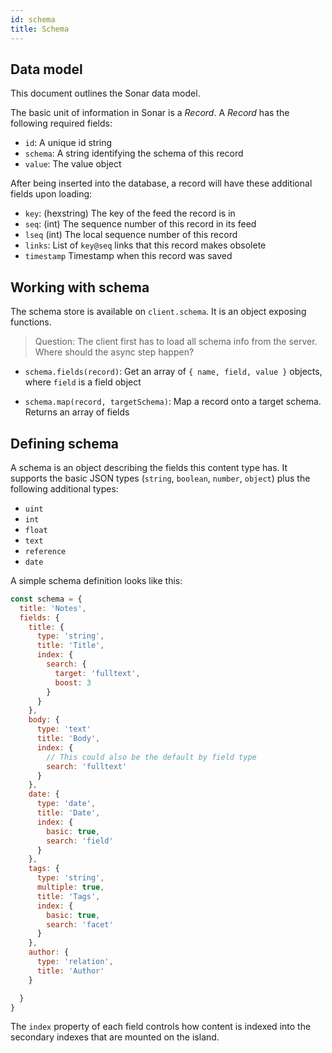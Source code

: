 ```yaml
---
id: schema
title: Schema
---
```


## Data model

This document outlines the Sonar data model.

The basic unit of information in Sonar is a *Record*. A *Record* has the following required fields:

* `id`: A unique id string
* `schema`: A string identifying the schema of this record
* `value`: The value object

After being inserted into the database, a record will have these additional fields upon loading:

* `key`: (hexstring) The key of the feed the record is in
* `seq`: (int) The sequence number of this record in its feed
* `lseq` (int) The local sequence number of this record
* `links`: List of `key@seq` links that this record makes obsolete
* `timestamp` Timestamp when this record was saved


## Working with schema

The schema store is available on `client.schema`. It is an object exposing functions.

> Question: The client first has to load all schema info from the server. Where should the async step happen?

* `schema.fields(record)`: Get an array of `{ name, field, value }` objects, where `field` is a field object

* `schema.map(record, targetSchema)`: Map a record onto a target schema. Returns an array of fields


## Defining schema

A schema is an object describing the fields this content type has. It supports the basic JSON types (`string`, `boolean`, `number`, `object`) plus the following additional types:

* `uint`
* `int`
* `float`
* `text`
* `reference`
* `date`

A simple schema definition looks like this:

```javascript
const schema = {
  title: 'Notes',
  fields: {
    title: {
      type: 'string',
      title: 'Title',
      index: {
        search: {
          target: 'fulltext',
          boost: 3
        }
      }
    },
    body: {
      type: 'text'
      title: 'Body',
      index: {
        // This could also be the default by field type
        search: 'fulltext'
      }
    },
    date: {
      type: 'date',
      title: 'Date',
      index: {
        basic: true,
        search: 'field'
      }
    },
    tags: {
      type: 'string',
      multiple: true,
      title: 'Tags',
      index: {
        basic: true,
        search: 'facet'
      }
    },
    author: {
      type: 'relation',
      title: 'Author'
    }

  }
}
```

The `index` property of each field controls how content is indexed into the secondary indexes that are mounted on the island.
